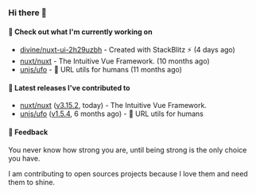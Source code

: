 ### Hi there 👋

#### 👷 Check out what I'm currently working on

- [divine/nuxt-ui-2h29uzbh](https://github.com/divine/nuxt-ui-2h29uzbh) - Created with StackBlitz ⚡️ (4 days ago)
- [nuxt/nuxt](https://github.com/nuxt/nuxt) - The Intuitive Vue Framework. (10 months ago)
- [unjs/ufo](https://github.com/unjs/ufo) - 🔗 URL utils for humans (11 months ago)

#### 🔭 Latest releases I've contributed to

- [nuxt/nuxt](https://github.com/nuxt/nuxt) ([v3.15.2](https://github.com/nuxt/nuxt/releases/tag/v3.15.2), today) - The Intuitive Vue Framework.
- [unjs/ufo](https://github.com/unjs/ufo) ([v1.5.4](https://github.com/unjs/ufo/releases/tag/v1.5.4), 6 months ago) - 🔗 URL utils for humans

#### 💬 Feedback
You never know how strong you are, until being strong is the only choice you have.

I am contributing to open sources projects because I love them and need them to shine.
